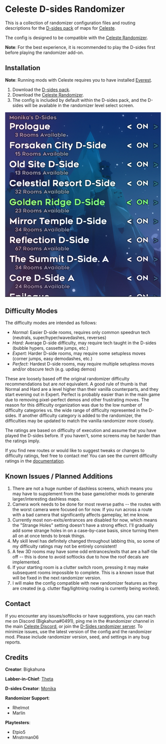 Celeste D-sides Randomizer
==========================

This is a collection of randomizer configuration files and routing descriptions for the [D-sides pack](https://gamebanana.com/maps/202524) of maps for [Celeste](http://www.celestegame.com/). 

The config is designed to be compatible with the [Celeste Randomizer](https://github.com/rhelmot/CelesteRandomizer).

**Note**: For the best experience, it is recommended to play the D-sides first before playing the randomizer add-on.


Installation
------------
**Note**: Running mods with Celeste requires you to have installed [Everest](https://everestapi.github.io/).

1. Download the [D-sides pack](https://gamebanana.com/maps/202524).
2. Download the [Celeste Randomizer](https://gamebanana.com/tools/6848).
3. The config is included by default within the D-sides pack, and the D-sides will be available in the randomizer level select screen.

![level select](docs/img/level_select.PNG)


Difficulty Modes
----------------

The difficulty modes are intended as follows:

- *Normal:* Easier D-side rooms, requires only common speedrun tech (neutrals, super/hyper/wavedashes, reverses)
- *Hard:* Average D-side difficulty, may require tech taught in the D-sides (bubble hypers, cassette jumps, etc.)
- *Expert:* Harder D-side rooms, may require some setupless moves (corner jumps, easy demodashes, etc.)
- *Perfect:* Hardest D-side rooms, may require multiple setupless moves and/or obscure tech (e.g. updiag demos)

These are loosely based off the original randomizer difficulty recommendations but are *not* equivalent. A good rule of thumb is that Normal and Hard are a level higher than their vanilla counterparts, and they start evening out in Expert. Perfect is probably easier than in the main game due to removing pixel-perfect demos and other frustrating moves. The reason for this difficulty organization was due to the low number of difficulty categories vs. the wide range of difficulty represented in the D-sides. If another difficulty category is added to the randomizer, the difficulties may be updated to match the vanilla randomizer more closely.

The ratings are based on difficulty of execution and assume that you have played the D-sides before. If you haven't, some screens may be harder than the ratings imply.

If you find new routes or would like to suggest tweaks or changes to difficulty ratings, feel free to contact me! You can see the current difficulty ratings in the [documentation](docs/routing).


Known Issues / Planned Additions
--------------------------------
1. There are not a huge number of dashless screens, which means you may have to supplement from the base game/other mods to generate larger/interesting dashless maps.
2. Camera work needs to be done for most reverse paths -- the routes with the worst camera were focused on for now. If you run across a route with a bad camera that significantly affects gameplay, let me know.
3. Currently most non-exits/entrances are disabled for now, which means the "Strange Holes" setting doesn't have a strong effect. I'll gradually add some strange holes in on a case-by-case basis, since turning them all on at once tends to break things.
4. My skill level has definitely changed throughout labbing this, so some of my difficulty ratings may not be entirely consistent!
5. A few 3D rooms may have some odd entrances/exits that are a half-tile off -- this is done to avoid softlocks due to how the roof decals are implemented.
6. If your starting room is a clutter switch room, pressing it may make subsequent rooms impossible to complete. This is a known issue that will be fixed in the next randomizer version.
7. I will make the config compatible with new randomizer features as they are created (e.g. clutter flag/lightning routing is currently being worked).


Contact
-------

If you encounter any issues/softlocks or have suggestions, you can reach me on Discord (Bigkahuna#0491), ping me in the #randomizer channel in the main [Celeste Discord](https://discord.gg/g8Mw3XH), or join the [D-Sides randomizer server](https://discord.gg/MahZcmr). To minimize issues, use the latest version of the config and the randomizer mod. Please include randomizer version, seed, and settings in any bug reports.


Credits
-------

**Creator**: Bigkahuna

**Labber-in-Chief**: [Theta](https://www.twitch.tv/thetagc)

**D-sides Creator**: [Monika](https://www.twitch.tv/monika523)

**Randomizer Support**:
* Rhelmot
* Marlin

**Playtesters**:
* Etpio5
* Mnstrman06